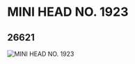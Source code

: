 # MINI HEAD NO. 1923
## 26621
![MINI HEAD NO. 1923](https://lc-www-live-s.legocdn.com/media/bricks/5/2/6151939.jpg)